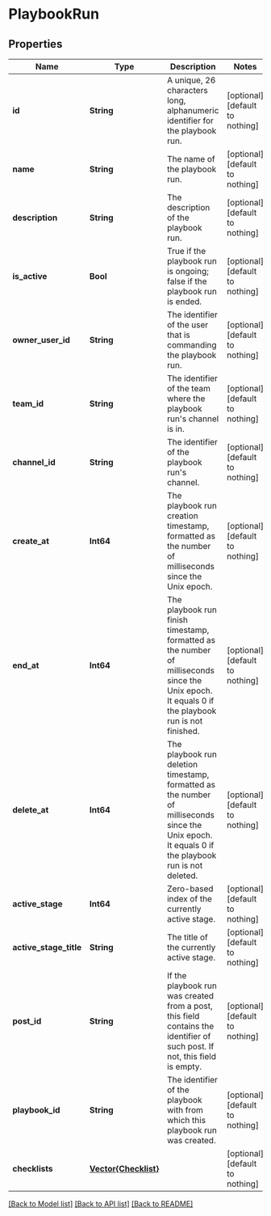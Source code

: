 # PlaybookRun


## Properties
Name | Type | Description | Notes
------------ | ------------- | ------------- | -------------
**id** | **String** | A unique, 26 characters long, alphanumeric identifier for the playbook run. | [optional] [default to nothing]
**name** | **String** | The name of the playbook run. | [optional] [default to nothing]
**description** | **String** | The description of the playbook run. | [optional] [default to nothing]
**is_active** | **Bool** | True if the playbook run is ongoing; false if the playbook run is ended. | [optional] [default to nothing]
**owner_user_id** | **String** | The identifier of the user that is commanding the playbook run. | [optional] [default to nothing]
**team_id** | **String** | The identifier of the team where the playbook run&#39;s channel is in. | [optional] [default to nothing]
**channel_id** | **String** | The identifier of the playbook run&#39;s channel. | [optional] [default to nothing]
**create_at** | **Int64** | The playbook run creation timestamp, formatted as the number of milliseconds since the Unix epoch. | [optional] [default to nothing]
**end_at** | **Int64** | The playbook run finish timestamp, formatted as the number of milliseconds since the Unix epoch. It equals 0 if the playbook run is not finished. | [optional] [default to nothing]
**delete_at** | **Int64** | The playbook run deletion timestamp, formatted as the number of milliseconds since the Unix epoch. It equals 0 if the playbook run is not deleted. | [optional] [default to nothing]
**active_stage** | **Int64** | Zero-based index of the currently active stage. | [optional] [default to nothing]
**active_stage_title** | **String** | The title of the currently active stage. | [optional] [default to nothing]
**post_id** | **String** | If the playbook run was created from a post, this field contains the identifier of such post. If not, this field is empty. | [optional] [default to nothing]
**playbook_id** | **String** | The identifier of the playbook with from which this playbook run was created. | [optional] [default to nothing]
**checklists** | [**Vector{Checklist}**](Checklist.md) |  | [optional] [default to nothing]


[[Back to Model list]](../README.md#models) [[Back to API list]](../README.md#api-endpoints) [[Back to README]](../README.md)


